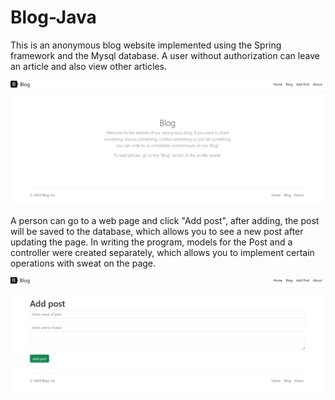 # Blog-Java
This is an anonymous blog website implemented using the Spring framework and the Mysql database. A user without authorization can leave an article and also view other articles.

![](https://github.com/aanastsaa/Blog-Java/blob/main/Снимок%20экрана%202024-03-17%20232349.png)

A person can go to a web page and click "Add post", after adding, the post will be saved to the database, which allows you to see a new post after updating the page. In writing the program, models for the Post and a controller were created separately, which allows you to implement certain operations with sweat on the page.

![](https://github.com/aanastsaa/Blog-Java/blob/main/Снимок%20экрана%202024-03-17%20232406.png)
